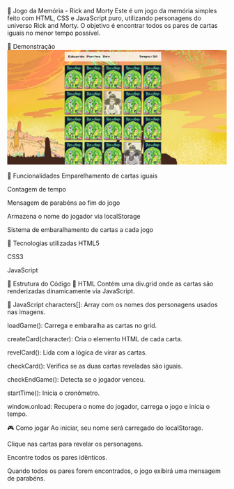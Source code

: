 🧠 Jogo da Memória - Rick and Morty
Este é um jogo da memória simples feito com HTML, CSS e JavaScript puro, utilizando personagens do universo Rick and Morty. O objetivo é encontrar todos os pares de cartas iguais no menor tempo possível.

📸 Demonstração
<img src='./images/tela-do-jogo.png' alt='tela do jogo'>

🚀 Funcionalidades
Emparelhamento de cartas iguais

Contagem de tempo

Mensagem de parabéns ao fim do jogo

Armazena o nome do jogador via localStorage

Sistema de embaralhamento de cartas a cada jogo

🧩 Tecnologias utilizadas
HTML5

CSS3

JavaScript

🧱 Estrutura do Código
📂 HTML
Contém uma div.grid onde as cartas são renderizadas dinamicamente via JavaScript.

📁 JavaScript
characters[]: Array com os nomes dos personagens usados nas imagens.

loadGame(): Carrega e embaralha as cartas no grid.

createCard(character): Cria o elemento HTML de cada carta.

revelCard(): Lida com a lógica de virar as cartas.

checkCard(): Verifica se as duas cartas reveladas são iguais.

checkEndGame(): Detecta se o jogador venceu.

startTime(): Inicia o cronômetro.

window.onload: Recupera o nome do jogador, carrega o jogo e inicia o tempo.

🎮 Como jogar
Ao iniciar, seu nome será carregado do localStorage.

Clique nas cartas para revelar os personagens.

Encontre todos os pares idênticos.

Quando todos os pares forem encontrados, o jogo exibirá uma mensagem de parabéns.